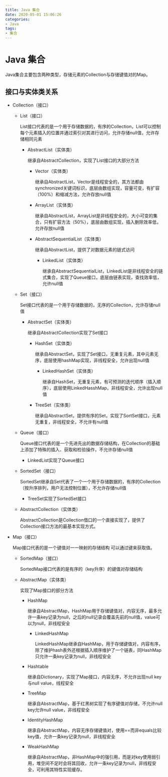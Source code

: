```yaml
---
title: Java 集合
date: 2020-05-01 15:06:26
categories: 
- Java
tags:
- 集合
---
```


# Java 集合

Java集合主要包含两种类型，存储元素的Collection与存储键值对的Map。

## 接口与实体类关系

- Collection（接口）

  - List（接口）

    List接口代表的是一个用于存储数据的，有序的Collection，List可以控制每个元素插入的位置并通过索引对其进行访问，允许存储null值，允许存储相同元素

    - AbstractList（实体类）

      继承自AbstractCollection，实现了List接口的大部分方法

      - Vector（实体类）

        继承自AbstractList，Vector是线程安全的，其方法都由synchronized关键词标识，底层由数组实现，容量可变，有扩容（100%）和缩减方法，允许存放null值

      - ArrayList（实体类）

        继承自AbstractList，ArrayList是非线程安全的，大小可变的集合，只有扩容方法（50%），底层由数组实现，插入删除效率低，允许存放null值

      - AbstractSequentialList（实体类）

        继承自AbstractList，提供了对数据元素的链式访问

        - LinkedList（实体类）

          继承自AbstractSequentialList，LinkedList是非线程安全的链式集合，实现了Queue接口，底层由链表实现，查找效率低，允许null值

  - Set（接口）

    Set接口代表的是一个用于存储数据的，无序的Collection，允许存储null值

    - AbstractSet（实体类）

      继承自AbstractCollection实现了Set接口

      - HashSet（实体类）

        继承自AbstractSet，实现了Set接口，无重复元素，其中元素无序，底层使用hashMap实现，非线程安全，允许出现null值

        - LinkedHashSet（实体类）

          继承自HashSet，无重复元素，有可预测的迭代顺序（插入顺序），底层使用LinkedHasshMap，非线程安全，允许出现null值

      - TreeSet（实体类）

        继承自AbstractSet，提供有序的Set，实现了SortSet接口，元素无重复，非线程安全，不允许有null值

  - Queue（接口）

    Queue接口代表的是一个先进先出的数据存储结构，在Collection的基础上添加了特殊的插入、获取和检验操作，不允许存储null值

    - LinkedList实现了Queue接口

  - SortedSet（接口）

    SortedSet继承自Set代表了一个一个用于存储数据的，有序的Collection（按升序排列，用户无法控制位置），不允许存储null值

    - TreeSet实现了SortedSet接口

  - AbstractCollection（实体类）

    AbstractCollection是Collection借口的一个直接实现了，提供了Collection接口方法的最基本实现方式。

- Map（接口）

  Map接口代表的是一个键值对一一映射的存储结构 可以通过键来获取值。

  - SortedMap（接口）

    SortedMap接口代表的是有序的（key升序）的键值对存储结构

  - AbstractMap（实体类）

    实现了Map接口的部分方法

    - HashMap

      继承自AbstractMap，HashMap用于存储键值对，内容无序，最多允许一条key记录为null，之后的null记录会覆盖先前的null值，value可以为null，非线程安全

      - LinkedHashMap

        LinkedHashMap继承自HashMap，用于存储键值对，内容有序，除了维护hash表外还根据插入顺序维护了一个链表，同HashMap只允许一条key记录为null，非线程安全

    - Hashtable

      继承自Dictionary，实现了Map接口，内容无序，不允许出现null key与null value，线程安全

    - TreeMap

      继承自AbstractMap，基于红黑树实现了有序键值对存储，不允许null key允许null value，非线程安全

    - IdentityHashMap

      继承自AbstractMap，内容无序存储键值对，使用==而非equals比较key值，允许一条key记录为null，非线程安全

    - WeakHashMap

      继承自AbstractMap，非HashMap中的强引用，而是对key使用弱引用，堆空间不足时会将其回收，允许一条key记录为null，非线程安全，可利用其特性实现缓存。

      

  

